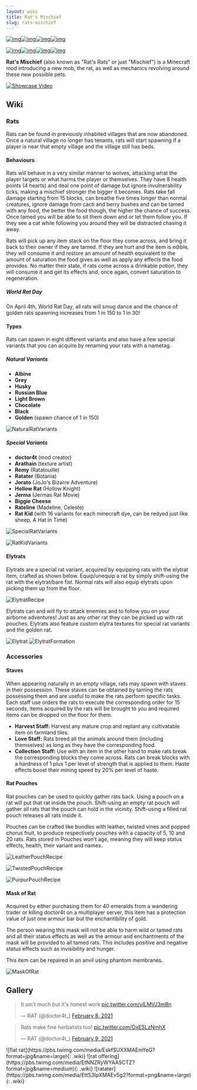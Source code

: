```yaml
---
layout: wiki
title: Rat's Mischief
slug: rats-mischief
---
```

<script async src="https://platform.twitter.com/widgets.js" charset="utf-8"></script>
[![img](https://img.shields.io/discord/292744693803122688?color=informational&label=Ladysnake&logo=Discord)](https://ladysnake.glitch.me)[![img](http://cf.way2muchnoise.eu/full_rats-rats_downloads.svg)](https://www.curseforge.com/minecraft/mc-mods/rats-mischief)[![img](http://cf.way2muchnoise.eu/versions/minecraft_rats-rats_latest.svg)](https://www.curseforge.com/minecraft/mc-mods/rats-mischief)[![img](https://img.shields.io/github/last-commit/ladysnake/rats-mischief)](https://github.com/ladysnake/rats-mischief/commits/main)



[![img](https://img.shields.io/discord/292744693803122688?color=informational&label=Ladysnake&logo=Discord)](https://ladysnake.glitch.me)[![img](http://cf.way2muchnoise.eu/full_rats-mischief_downloads.svg)](https://www.curseforge.com/minecraft/mc-mods/rats-mischief)[![img](http://cf.way2muchnoise.eu/versions/minecraft_rats-mischief_latest.svg)](https://www.curseforge.com/minecraft/mc-mods/rats-mischief)[![img](https://img.shields.io/github/last-commit/ladysnake/rats-mischief)](https://github.com/ladysnake/rats-mischief/commits/main)

**Rat's Mischief** (also known as "Rat's Rats" or just "Mischief") is a Minecraft mod introducing a new mob, the rat, as well as mechanics revolving around these new possible pets.

[![Showcase Video](https://img.youtube.com/vi/CVZfsPM8Mm4/0.jpg)](https://www.youtube.com/watch?v=CVZfsPM8Mm4)

## Wiki

### Rats

Rats can be found in previously inhabited villages that are now abandoned. Once a natural village no longer has tenants, rats will start spawning if a player is near that empty village and the village still has beds.

#### Behaviours

Rats will behave in a very similar manner to wolves, attacking what the player targets or what harms the player or themselves. They have 8 health points (4 hearts) and deal one point of damage but ignore invulnerability ticks, making a mischief stronger the bigger it becomes.
Rats take fall damage starting from 15 blocks, can breathe five times longer than normal creatures, ignore damage from cacti and berry bushes and can be tamed with any food, the better the food though, the higher the chance of success. Once tamed you will be able to sit them down and or let them follow you. If they see a cat while following you around they will be distracted chasing it away.

Rats will pick up any item stack on the floor they come across, and bring it back to their owner if they are tamed. If they are hurt and the item is edible, they will consume it and restore an amount of health equivalent to the amount of saturation the food gives as well as apply any effects the food provides. No matter their state, if rats come across a drinkable potion, they will consume it and get its effects and, once again, convert saturation to regeneration.

##### World Rat Day

On April 4th, World Rat Day, all rats will smug dance and the chance of golden rats spawning increases from 1 in 150 to 1 in 30!

#### Types

Rats can spawn in eight different variants and also have a few special variants that you can acquire by renaming your rats with a nametag.

##### Natural Variants
- **Albine**
- **Grey**
- **Husky**
- **Russian Blue**
- **Light Brown**
- **Chocolate**
- **Black**
- **Golden** (spawn chance of 1 in 150)

![NaturalRatVariants](https://user-images.githubusercontent.com/83953120/117954718-95932400-b317-11eb-847f-8b326bd2f8f4.png)


##### Special Variants
- **doctor4t** (mod creator)
- **Arathain** (texture artist)
- **Remy** (Ratatouille)
- **Ratater** (Botania)
- **Jorato** (JoJo's Bizarre Adventure)
- **Hollow Rat** (Hollow Knight)
- **Jerma** (Jermas Rat Movie)
- **Biggie Cheese**
- **Rateline** (Madeline, Celeste)
- **Rat Kid** (with 16 variants for each minecraft dye, can be redyed just like sheep, A Hat in Time)

![SpecialRatVariants](https://user-images.githubusercontent.com/83953120/117954735-9b890500-b317-11eb-8cc4-383f550f1a71.png)

![RatKidVariants](https://user-images.githubusercontent.com/83953120/117954763-a04db900-b317-11eb-8ce1-02ab109df7b6.png)

#### Elytrats

Elytrats are a special rat variant, acquired by equipping rats with the elytrat item, crafted as shown below. Equip/unequip a rat by simply shift-using the rat with the elytrat/bare fist. Normal rats will also equip elytrats upon picking them up from the floor.

![ElytratRecipe](https://user-images.githubusercontent.com/83953120/117955672-924c6800-b318-11eb-9c03-5f0d704d1f16.png)

Elytrats can and will fly to attack enemies and to follow you on your airborne adventures! Just as any other rat they can be picked up with rat pouches. Elytrats also feature custom elytra textures for special rat variants and the golden rat.

![Elytrat](https://user-images.githubusercontent.com/83953120/117953145-25d06980-b316-11eb-8da7-719b824ff8a8.png)
![ElytratFormation](https://user-images.githubusercontent.com/83953120/117954803-ab084e00-b317-11eb-8a0d-07002855a6a1.png)

### Accessories

#### Staves

When appearing naturally in an empty village, rats may spawn with staves in their possession. These staves can be obtained by taming the rats possessing them and are useful to make the rats perform specific tasks. Each staff use orders the rats to execute the corresponding order for 15 seconds, items acquired by the rats will be brought to you and required items can be dropped on the floor for them.

- **Harvest Staff:** Harvest any mature crop and replant any cultivatable item on farmland tiles.
- **Love Staff:** Rats breed all the animals around them (including themselves) as long as they have the corresponding food.
- **Collection Staff:** Use with an item in the other hand to make rats break the corresponding blocks they come across. Rats can break blocks with a hardness of 1 plus 1 per level of strength that is applied to them. Haste effects boost their mining speed by 20% per level of haste.

#### Rat Pouches

Rat pouches can be used to quickly gather rats back. Using a pouch on a rat will put that rat inside the pouch. Shift-using an empty rat pouch will gather all rats that the pouch can hold in the vicinity. Shift-using a filled rat pouch releases all rats inside it.

Pouches can be crafted like bundles with leather, twisted vines and popped chorus fruit, to produce respectively pouches with a capacity of 5, 10 and 20 rats.
Rats stored in Pouches won't age, meaning they will keep status effects, health, their variant and names.

![LeatherPouchRecipe](https://user-images.githubusercontent.com/83953120/117955697-98424900-b318-11eb-91c9-40ee74895ab7.png)

![TwistedPouchRecipe](https://user-images.githubusercontent.com/83953120/117955711-9c6e6680-b318-11eb-874d-9222bd07bc94.png)

![PurpurPouchRecipe](https://user-images.githubusercontent.com/83953120/117955733-a1331a80-b318-11eb-9bc9-4feb6685430b.png)


#### Mask of Rat

Acquired by either purchasing them for 40 emeralds from a wandering trader or killing doctor4t on a multiplayer server, this item has a protection value of just one armour bar but the enchantibility of gold.

The person wearing this mask will not be able to harm wild or tamed rats and all their status effects as well as the armour and enchantments of the mask will be provided to all tamed rats. This includes positive and negative status effects such as invisibility and hunger.

This item can be repaired in an anvil using phantom membranes.

![MaskOfRat](https://user-images.githubusercontent.com/83953120/117954957-d25f1b00-b317-11eb-8957-735d11520d15.png)

## Gallery
<blockquote class="twitter-tweet"><p lang="en" dir="ltr">It ain&#39;t much but it&#39;s honest work <a href="https://t.co/vILMVJ3mBn">pic.twitter.com/vILMVJ3mBn</a></p>&mdash; RAT (@doctor4t_) <a href="https://twitter.com/doctor4t_/status/1358888046435958791?ref_src=twsrc%5Etfw">February 8, 2021</a></blockquote>
<blockquote class="twitter-tweet"><p lang="en" dir="ltr">Rats make fine herbalists too! <a href="https://t.co/OxESLzNmhX">pic.twitter.com/OxESLzNmhX</a></p>&mdash; RAT (@doctor4t_) <a href="https://twitter.com/doctor4t_/status/1359138165672583169?ref_src=twsrc%5Etfw">February 9, 2021</a></blockquote>
![flat rat](https://pbs.twimg.com/media/EskfSUXXMAEmYeG?format=jpg&name=large){: .wiki}
![rat offering](https://pbs.twimg.com/media/EtNNZRyWYAA5CTZ?format=jpg&name=medium){: .wiki}
![ratater](https://pbs.twimg.com/media/EttS3IpXMAEv5g2?format=png&name=large){: .wiki}
